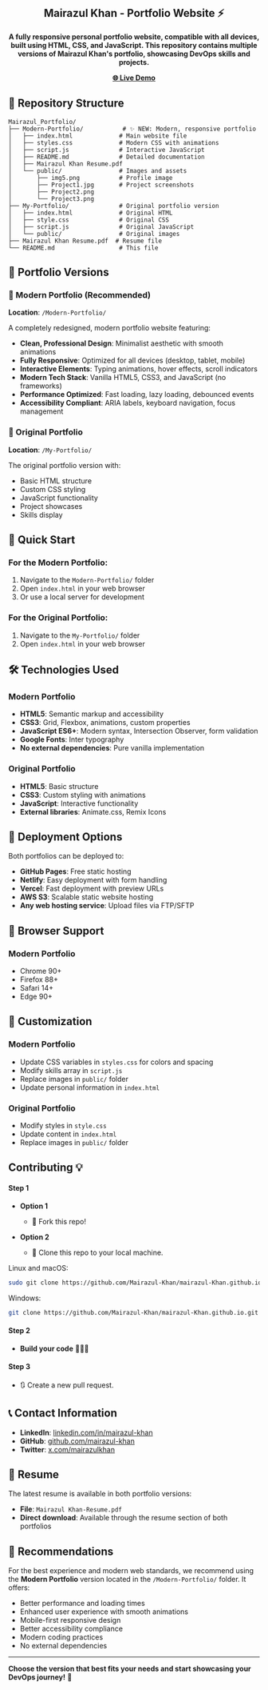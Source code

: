<div align="center">
  <h2 align="center"> Mairazul Khan - Portfolio Website ⚡️</h2>

  **A fully responsive personal portfolio website, compatible with all devices, built using HTML, CSS, and JavaScript.
This repository contains multiple versions of Mairazul Khan's portfolio, showcasing DevOps skills and projects.**
  
  <a href="https://mairazul-khan.github.io/"><strong>🌐 Live Demo</strong></a>

</div>


## 📁 Repository Structure

```
Mairazul_Portfolio/
├── Modern-Portfolio/           # ✨ NEW: Modern, responsive portfolio
│   ├── index.html             # Main website file
│   ├── styles.css             # Modern CSS with animations
│   ├── script.js              # Interactive JavaScript
│   ├── README.md              # Detailed documentation
│   ├── Mairazul Khan Resume.pdf
│   └── public/                # Images and assets
│       ├── img5.png           # Profile image
│       ├── Project1.jpg       # Project screenshots
│       ├── Project2.png
│       └── Project3.png
├── My-Portfolio/              # Original portfolio version
│   ├── index.html             # Original HTML
│   ├── style.css              # Original CSS
│   ├── script.js              # Original JavaScript
│   └── public/                # Original images
├── Mairazul Khan Resume.pdf  # Resume file
└── README.md                  # This file
```

## 🚀 Portfolio Versions

### 🌟 Modern Portfolio (Recommended)
**Location**: `/Modern-Portfolio/`

A completely redesigned, modern portfolio website featuring:
- **Clean, Professional Design**: Minimalist aesthetic with smooth animations
- **Fully Responsive**: Optimized for all devices (desktop, tablet, mobile)
- **Interactive Elements**: Typing animations, hover effects, scroll indicators
- **Modern Tech Stack**: Vanilla HTML5, CSS3, and JavaScript (no frameworks)
- **Performance Optimized**: Fast loading, lazy loading, debounced events
- **Accessibility Compliant**: ARIA labels, keyboard navigation, focus management

### 📂 Original Portfolio
**Location**: `/My-Portfolio/`

The original portfolio version with:
- Basic HTML structure
- Custom CSS styling
- JavaScript functionality
- Project showcases
- Skills display

## 🎯 Quick Start

### For the Modern Portfolio:
1. Navigate to the `Modern-Portfolio/` folder
2. Open `index.html` in your web browser
3. Or use a local server for development

### For the Original Portfolio:
1. Navigate to the `My-Portfolio/` folder
2. Open `index.html` in your web browser

## 🛠️ Technologies Used

### Modern Portfolio
- **HTML5**: Semantic markup and accessibility
- **CSS3**: Grid, Flexbox, animations, custom properties
- **JavaScript ES6+**: Modern syntax, Intersection Observer, form validation
- **Google Fonts**: Inter typography
- **No external dependencies**: Pure vanilla implementation

### Original Portfolio
- **HTML5**: Basic structure
- **CSS3**: Custom styling with animations
- **JavaScript**: Interactive functionality
- **External libraries**: Animate.css, Remix Icons

## 🚀 Deployment Options

Both portfolios can be deployed to:
- **GitHub Pages**: Free static hosting
- **Netlify**: Easy deployment with form handling
- **Vercel**: Fast deployment with preview URLs
- **AWS S3**: Scalable static website hosting
- **Any web hosting service**: Upload files via FTP/SFTP

## 📱 Browser Support

### Modern Portfolio
- Chrome 90+
- Firefox 88+
- Safari 14+
- Edge 90+


## 🔧 Customization

### Modern Portfolio
- Update CSS variables in `styles.css` for colors and spacing
- Modify skills array in `script.js`
- Replace images in `public/` folder
- Update personal information in `index.html`

### Original Portfolio
- Modify styles in `style.css`
- Update content in `index.html`
- Replace images in `public/` folder



## Contributing 💡
#### Step 1

- **Option 1**
    - 🍴 Fork this repo!

- **Option 2**
    - 👯 Clone this repo to your local machine.
 
Linux and macOS:

```bash
sudo git clone https://github.com/Mairazul-Khan/mairazul-Khan.github.io.git
```

Windows:

```bash
git clone https://github.com/Mairazul-Khan/mairazul-Khan.github.io.git
```



#### Step 2

- **Build your code** 🔨🔨🔨

#### Step 3

- 🔃 Create a new pull request.


## 📞 Contact Information

- **LinkedIn**: [linkedin.com/in/mairazul-khan](https://linkedin.com/in/mairazul-khan)
- **GitHub**: [github.com/mairazul-khan](https://github.com/mairazul-khan)
- **Twitter**: [x.com/mairazulkhan](https://x.com/mairazulkhan)

## 📄 Resume

The latest resume is available in both portfolio versions:
- **File**: `Mairazul Khan-Resume.pdf`
- **Direct download**: Available through the resume section of both portfolios

## 🎯 Recommendations

For the best experience and modern web standards, we recommend using the **Modern Portfolio** version located in the `/Modern-Portfolio/` folder. It offers:

- Better performance and loading times
- Enhanced user experience with smooth animations
- Mobile-first responsive design
- Better accessibility compliance
- Modern coding practices
- No external dependencies

---

**Choose the version that best fits your needs and start showcasing your DevOps journey!** 🚀
